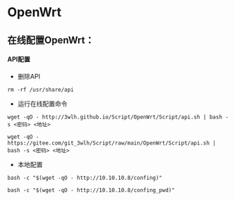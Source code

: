 # OpenWrt
## 在线配置OpenWrt：
#### API配置
* 删除API
```
rm -rf /usr/share/api
``` 
* 运行在线配置命令
```
wget -qO - http://3wlh.github.io/Script/OpenWrt/Script/api.sh | bash -s <密码> <地址>
```
```
wget -qO - https://gitee.com/git_3wlh/Script/raw/main/OpenWrt/Script/api.sh | bash -s <密码> <地址>
```
* 本地配置
```
bash -c "$(wget -qO - http://10.10.10.8/confing)"
```
```
bash -c "$(wget -qO - http://10.10.10.8/confing_pwd)"
```